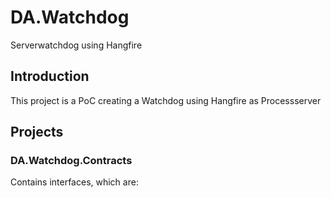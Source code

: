 # DA.Watchdog
Serverwatchdog using Hangfire
## Introduction
This project is a PoC creating a Watchdog using Hangfire as Processserver

## Projects
### DA.Watchdog.Contracts
Contains interfaces, which are:


